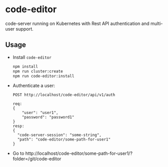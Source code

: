 # code-editor
code-server running on Kubernetes with Rest API authentication and multi-user support.

## Usage

- Install `code-editor`
  
  ```bash
  npm install
  npm run cluster:create
  npm run code-editor:install
  ```
- Authenticate a user:
  ```
  POST http://localhost/code-editor/api/v1/auth

  req:
  {
      "user": "user1",
      "password": "password1"
  }
  resp:
  {
    "code-server-session": "some-string",
    "path": "code-editor/some-path-for-user1"
  }
  ```
- Go to http://localhost/code-editor/some-path-for-user1/?folder=/git/code-editor
